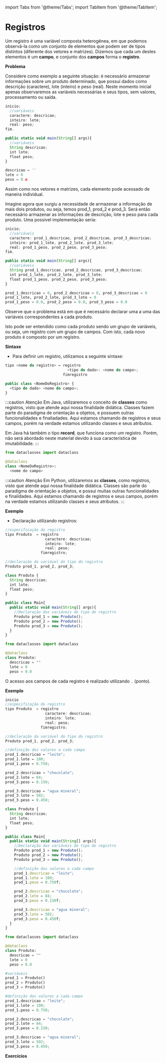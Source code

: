 import Tabs from '@theme/Tabs';
import TabItem from '@theme/TabItem';

# Registros

Um registro é uma variável composta heterogênea, em que podemos observá-la como um conjunto de elementos que podem ser de tipos distintos (diferente dos vetores e matrizes). Dizemos que cada um destes elementos é um **campo**, e conjunto dos **campos** forma o **registro**.

**Problema** 

Considere como exemplo a seguinte situação: é necessário armazenar informações sobre um produto determinado, que possui dados como descrição (caractere), lote (inteiro) e peso (real). Neste momento inicial apenas observaremos as variáveis necessárias e seus tipos, sem valores, processamento ou saída.

<Tabs groupId='language'>
  <TabItem value="pseudocodigo" label="Pseudocódigo" default>

  ```c
  inicio;
    //variáveis
    caractere: descricao;
    inteiro: lote;
    real: peso;
  fim.
  ```

  </TabItem>
  <TabItem value="java" label="Java">

  ```javascript
  public static void main(String[] args){
    //variáveis
    String descricao;
    int lote;
    float peso;
  }
  ```

  </TabItem>
  <TabItem value="python" label="Python">

  ```python
  descricao = ''
  lote = 0
  peso = 0.o
  ```

  </TabItem>
</Tabs>


Assim como nos vetores e matrizes, cada elemento pode acessado de maneira individual. 

Imagine agora que surgiu a necessidade de armazenar a informação de mais dois produtos, ou seja, temos prod_1, prod_2 e prod_3. Será então necessário armazenar as informações de descrição, lote e peso para cada produto. Uma possível implementação seria:

<Tabs groupId='language'>
  <TabItem value="pseudocodigo" label="Pseudocódigo" default>

  ```c
  inicio;
    //variáveis
    caractere: prod_1_descricao, prod_2_descricao, prod_3_descricao;
    inteiro: prod_1_lote, prod_2_lote, prod_3_lote;
    real: prod_1_peso, prod_2_peso, prod_3_peso;
  fim.
  ```

  </TabItem>
  <TabItem value="java" label="Java">

  ```javascript
  public static void main(String[] args){
    //variáveis
    String prod_1_descricao, prod_2_descricao, prod_3_descricao;
    int prod_1_lote, prod_2_lote, prod_3_lote;
    float prod_1_peso, prod_2_peso, prod_3_peso;
  }
  ```

  </TabItem>
  <TabItem value="python" label="Python">

  ```python
  prod_1_descricao = 0, prod_2_descricao = 0, prod_3_descricao = 0
  prod_1_lote, prod_2_lote, prod_3_lote = 0
  prod_1_peso = 0.0, prod_2_peso = 0.0, prod_3_peso = 0.0
  ```

  </TabItem>
</Tabs>

Observe que o problema está em que é necessário declarar uma a uma das variáveis correspondentes a cada produto.

Isto pode ser entendido como cada produto sendo um grupo de variáveis, ou seja, um registro com um grupo de campos. Com isto, cada novo produto é composto por um registro.


**Sintaxe**

- Para definir um registro, utilizamos a seguinte sintaxe:

<Tabs groupId='language'>
  <TabItem value="pseudocodigo" label="Pseudocódigo" default>

  ```c
  tipo <nome do registro> ← registro
                              <tipo do dado>: <nome do campo>;
                            fimregistro
  ```

  </TabItem>
  <TabItem value="java" label="Java">

  ```javascript
  public class <NomeDoRegistro> {
    <tipo do dado> <nome do campo>;
  }
  ```

:::caution Atenção
  Em Java, utilizaremos o conceito de **classes** como registros, visto que atende aqui nossa finalidade didática. Classes fazem parte do paradigma de orientação a objetos, e possuem outras funcionalidades e finaliadades. Aqui estamos chamando de registros e seus campos, porém na verdade estamos utilizando classes e seus atributos.

  Em Java há também o tipo **record**, que funciona como um registro. Porém, não será abordado neste material devido à sua característica de imutabilidade.
:::

  </TabItem>
  <TabItem value="python" label="Python">

  ```python
  from dataclasses import dataclass

  @dataclass
  class <NomeDoRegistro>:
    <nome do campo>
  ```
:::caution Atenção
  Em Python, utilizaremos as **classes**, como registros, visto que atende aqui nossa finalidade didática. Classes são parte do paradigma de orientação a objetos, e possui muitas outras funcionalidades e finalidades. Aqui estamos chamando de registros e seus campos, porém na verdade estamos utilizando classes e seus atributos.
:::
  </TabItem>
</Tabs>

**Exemplo**  
- Declaração utilizando registros:

<Tabs groupId='language'>
  <TabItem value="pseudocodigo" label="Pseudocódigo" default>

  ```c
  //especificação do registro
  tipo Produto  = registro
                    caractere: descricao;
                    inteiro: lote;
                    real: peso;
                  fimregistro;

  //declaração da variável do tipo do registro
  Produto prod_1, prod_2, prod_3;
  
  ```

  </TabItem>
  <TabItem value="java" label="Java">

  ```javascript 
  class Produto {
    String descricao;
    int lote;
    float peso;
  }

  public class Main{
    public static void main(String[] args){
      //Declaração das variáveis do tipo do registro
      Produto prod_1 = new Produto();
      Produto prod_2 = new Produto();
      Produto prod_3 = new Produto();
    }
  }
  ```

  </TabItem>
  <TabItem value="python" label="Python">

  ```python
  from dataclasses import dataclass

  @dataclass
  class Produto:
    descricao = ""
    lote = 0
    peso = 0.0
  ```

  </TabItem>
</Tabs>

O acesso aos campos de cada registro é realizado utilizando `.` (ponto).

**Exemplo**

<Tabs groupId='language'>
  <TabItem value="pseudocodigo" label="Pseudocódigo" default>

  ```c
  inicio
  //especificação do registro
  tipo Produto  = registro
                    caractere: descricao;
                    inteiro: lote;
                    real: peso;
                  fimregistro;

  //declaração da variável do tipo do registro
  Produto prod_1, prod_2, prod_3;

  //definição dos valores a cada campo
  prod_1.descricao ← "leite";
  prod_1.lote ← 100;
  prod_1.peso ← 0.750;

  prod_2.descricao = "chocolate";
  prod_2.lote ← 84;
  prod_3.peso ← 0.150;

  prod_3.descricao ← "agua mineral";
  prod_3.lote ← 502;
  prod_3.peso ← 0.450;
  
  ```

  </TabItem>
  <TabItem value="java" label="Java">

  ```javascript 
  class Produto {
    String descricao;
    int lote;
    float peso;
  }

  public class Main{
    public static void main(String[] args){
      //Declaração das variáveis do tipo do registro
      Produto prod_1 = new Produto();
      Produto prod_2 = new Produto();
      Produto prod_3 = new Produto();

      //definição dos valores a cada campo
      prod_1.descricao = "leite";
      prod_1.lote = 100;
      prod_1.peso = 0.750f;

      prod_2.descricao = "chocolate";
      prod_2.lote = 84;
      prod_3.peso = 0.150f;

      prod_3.descricao = "agua mineral";
      prod_3.lote = 502;
      prod_3.peso = 0.450f;
    }
  }
  ```

  </TabItem>
  <TabItem value="python" label="Python">

  ```python
  from dataclasses import dataclass

  @dataclass
  class Produto:
    descricao = ""
    lote = 0
    peso = 0.0

  #variáveis
  prod_1 = Produto()
  prod_2 = Produto()
  prod_3 = Produto()

  #definição dos valores a cada campo
  prod_1.descricao = "leite";
  prod_1.lote = 100;
  prod_1.peso = 0.750;

  prod_2.descricao = "chocolate";
  prod_2.lote = 84;
  prod_3.peso = 0.150;

  prod_3.descricao = "agua mineral";
  prod_3.lote = 502;
  prod_3.peso = 0.450;
  ```

  </TabItem>
</Tabs>

**Exercícios**




